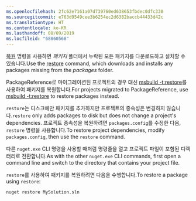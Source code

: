 ```yaml
---
ms.openlocfilehash: 2fc62e7161a07d739760ed638653fbdec0dfc330
ms.sourcegitcommit: e763d9549cee3b6254ec2d6382baccb44433d42c
ms.translationtype: HT
ms.contentlocale: ko-KR
ms.lasthandoff: 08/09/2019
ms.locfileid: "68860568"
---
```

<span data-ttu-id="aa748-101">[복원](../../reference/cli-reference/cli-ref-restore.md) 명령을 사용하면 *패키지* 폴더에서 누락된 모든 패키지를 다운로드하고 설치할 수 있습니다.</span><span class="sxs-lookup"><span data-stu-id="aa748-101">Use the [restore](../../reference/cli-reference/cli-ref-restore.md) command, which downloads and installs any packages missing from the *packages* folder.</span></span>

<span data-ttu-id="aa748-102">PackageReference로 마이그레이션된 프로젝트의 경우 대신 [msbuild -t:restore](../package-restore.md#restore-using-msbuild)를 사용하여 패키지를 복원합니다.</span><span class="sxs-lookup"><span data-stu-id="aa748-102">For projects migrated to PackageReference, use [msbuild -t:restore](../package-restore.md#restore-using-msbuild) to restore packages instead.</span></span>

<span data-ttu-id="aa748-103">`restore`는 디스크에만 패키지를 추가하지만 프로젝트의 종속성은 변경하지 않습니다.</span><span class="sxs-lookup"><span data-stu-id="aa748-103">`restore` only adds packages to disk but does not change a project's dependencies.</span></span> <span data-ttu-id="aa748-104">프로젝트 종속성을 복원하려면 `packages.config`를 수정한 다음, `restore` 명령을 사용합니다.</span><span class="sxs-lookup"><span data-stu-id="aa748-104">To restore project dependencies, modify `packages.config`, then use the `restore` command.</span></span>

<span data-ttu-id="aa748-105">다른 `nuget.exe` CLI 명령을 사용할 때처럼 명령줄을 열고 프로젝트 파일이 포함된 디렉터리로 전환합니다.</span><span class="sxs-lookup"><span data-stu-id="aa748-105">As with the other `nuget.exe` CLI commands, first open a command line and switch to the directory that contains your project file.</span></span>

<span data-ttu-id="aa748-106">`restore`를 사용하여 패키지를 복원하려면 다음을 수행합니다.</span><span class="sxs-lookup"><span data-stu-id="aa748-106">To restore a package using `restore`:</span></span>

```cli
nuget restore MySolution.sln
```